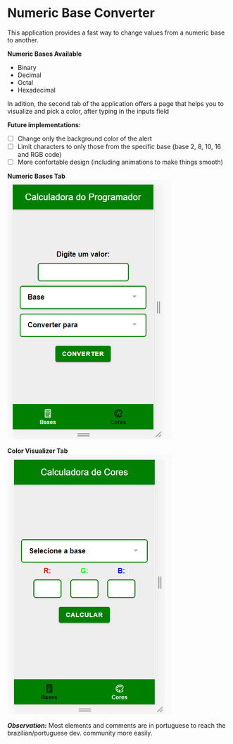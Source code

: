 # Numeric Base Converter

This application provides a fast way to change values from a numeric base to another.

**Numeric Bases Available**
- Binary
- Decimal
- Octal
- Hexadecimal

In adition, the second tab of the application offers a page that helps you to visualize and pick a color, after typing in the inputs field

**Future implementations:**
- [ ] Change only the background color of the alert
- [ ] Limit characters to only those from the specific base (base 2, 8, 10, 16 and RGB code)
- [ ] More confortable design (including animations to make things smooth)

 **Numeric Bases Tab**<br>
 ![](./src/assets/SCBases1.PNG)
 
 **Color Visualizer Tab**<br>
 ![](./src/assets/SCColor1.PNG)
 
 ___Observation:___
 Most elements and comments are in portuguese to reach the brazilian/portuguese dev. community more easily.
